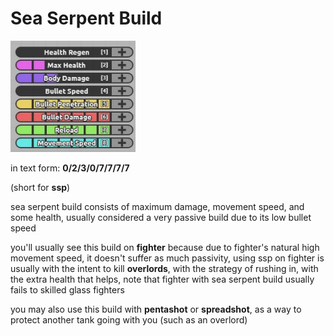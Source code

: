 # Sea Serpent Build
<img src="..\assets\ssp.jpg" width=200>

in text form: **0/2/3/0/7/7/7/7**

(short for **ssp**)

sea serpent build consists of maximum damage, movement speed, and some health, usually considered a very passive build due to its low bullet speed

you'll usually see this build on **fighter**
because due to fighter's natural high movement speed, it doesn't suffer as much passivity, using ssp on fighter is usually with the intent to kill **overlords**, with the strategy of rushing in, with the extra health that helps, note that fighter with sea serpent build usually fails to skilled glass fighters

you may also use this build with **pentashot** or **spreadshot**, as a way to protect another tank going with you (such as an overlord)
